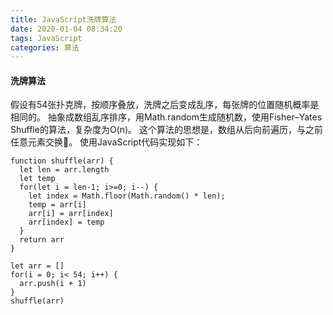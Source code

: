 ```yaml
---
title: JavaScript洗牌算法
date: 2020-01-04 08:34:20
tags: JavaScript
categories: 算法
---
```

#### 洗牌算法

假设有54张扑克牌，按顺序叠放，洗牌之后变成乱序，每张牌的位置随机概率是相同的。
抽象成数组乱序排序，用Math.random生成随机数，使用Fisher–Yates Shuffle的算法，复杂度为O(n)。
这个算法的思想是，数组从后向前遍历，与之前任意元素交换。
使用JavaScript代码实现如下：

```
function shuffle(arr) {
  let len = arr.length
  let temp
  for(let i = len-1; i>=0; i--) {
    let index = Math.floor(Math.random() * len);
    temp = arr[i]
    arr[i] = arr[index]
    arr[index] = temp
  }
  return arr
}

let arr = []
for(i = 0; i< 54; i++) {
  arr.push(i + 1)
}
shuffle(arr)
```